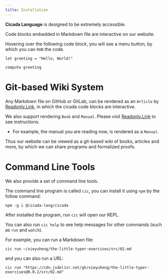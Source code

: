 ```yaml
---
title: Installation
---
```


**Cicada Language** is designed to be extremely accessible.

Code blocks embedded in Markdown file are interactive on our website.

Hovering over the following code block, you will see a menu button,
by which you can `RUN` the code.

```cicada
let greeting = "Hello, World!"

compute greeting
```

# Git-based Wiki System

Any Markdown file on GitHub or GitLab,
can be rendered as an `Article` by [Readonly.Link](https://readonly.link/),
in which the cicada code blocks are interactive.

We also support rendering `Book` and `Manual`.
Please visit [Readonly.Link](https://readonly.link/) to see instructions.

- For example, the manual you are reading now, is rendered as a `Manual`.

Thus our website can be viewed as a git-based wiki of books, articles and more,
by which we can share programs and formalized proofs.

# Command Line Tools

We also provide a set of command line tools.

The command line program is called `cic`,
you can install it using `npm` by the follow command:

```plaintext
npm -g i @cicada-lang/cicada
```

After installed the program, run `cic` will open our REPL.

You can also run `cic help` to see help messages
for other commands (such as `run` and `watch`).

For example, you can run a Markdown file:

```plaintext
cic run ~/xieyuheng/the-little-typer-exercises/src/02.md
```

and you can also run a URL:

```plaintext
cic run "https://cdn.jsdelivr.net/gh/xieyuheng/the-little-typer-exercises@0.0.2/src/02.md"
```
